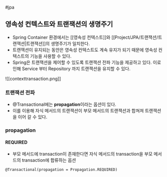 #jpa 

## 영속성 컨텍스트와 트랜잭션의 생명주기
+ Spring Container 환경에서는 [[영속성 컨텍스트]]와 [[Project/JPA/트랜잭션/트랜잭션|트랜잭션]]의 생명주기가 일치한다.
+ 트랜잭션이 유지되는 동안은 영속성 컨텍스트도 계속 유지가 되기 때문에 영속성 컨텍스트의 기능을 사용할 수 있다.
+ Spring은 트랜잭션을 제어할 수 있도록 트랜잭션 전파 기능을 제공하고 있다. 이로 인해 Service 부터 Repository 까지 트랜잭션을 유지할 수 있다.

![[contexttransaction.png]]

### 트랜잭션 전파
+ @Transactional에는 **propagation**이라는 옵션이 있다.
+ 이를 이용해 자식 메서드의 트랜잭션이 부모 메서드의 트랜잭션과 합쳐져 트랜잭션을 이어 갈 수 있다.

### propagation
#### REQUIRED
+ 부모 메서드에 transaction이 존재한다면 자식 메서드의 transaction을 부모 메서드의 transaction에 합류하는 옵션
```
@Transactional(propagation = Propagation.REQUIRED)
```
